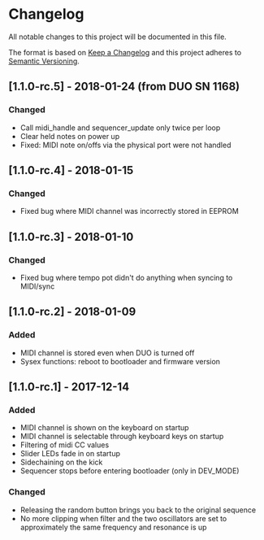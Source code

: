   # Changelog
All notable changes to this project will be documented in this file.

The format is based on [Keep a Changelog](http://keepachangelog.com/en/1.0.0/)
and this project adheres to [Semantic Versioning](http://semver.org/spec/v2.0.0.html).

## [1.1.0-rc.5] - 2018-01-24 (from DUO SN 1168)
### Changed
- Call midi_handle and sequencer_update only twice per loop
- Clear held notes on power up
- Fixed: MIDI note on/offs via the physical port were not handled

## [1.1.0-rc.4] - 2018-01-15 
### Changed
- Fixed bug where MIDI channel was incorrectly stored in EEPROM

## [1.1.0-rc.3] - 2018-01-10 
### Changed
- Fixed bug where tempo pot didn't do anything when syncing to MIDI/sync

## [1.1.0-rc.2] - 2018-01-09 
### Added
- MIDI channel is stored even when DUO is turned off
- Sysex functions: reboot to bootloader and firmware version

## [1.1.0-rc.1] - 2017-12-14 
### Added
- MIDI channel is shown on the keyboard on startup
- MIDI channel is selectable through keyboard keys on startup
- Filtering of midi CC values
- Slider LEDs fade in on startup
- Sidechaining on the kick
- Sequencer stops before entering bootloader (only in DEV_MODE)

### Changed
- Releasing the random button brings you back to the original sequence
- No more clipping when filter and the two oscillators are set to approximately the same frequency and resonance is up